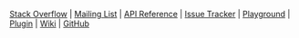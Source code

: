 [Stack Overflow](https://stackoverflow.com/questions/tagged/jenkins-job-dsl) |
[Mailing List](https://groups.google.com/d/forum/job-dsl-plugin) |
[API Reference](https://jenkinsci.github.io/job-dsl-plugin/) |
[Issue Tracker](https://issues.jenkins-ci.org/secure/Dashboard.jspa?selectPageId=15341) |
[Playground](http://job-dsl.herokuapp.com/) |
[Plugin](https://plugins.jenkins.io/job-dsl) |
[Wiki](https://github.com/jenkinsci/job-dsl-plugin/wiki) |
[GitHub](https://github.com/jenkinsci/job-dsl-plugin)
